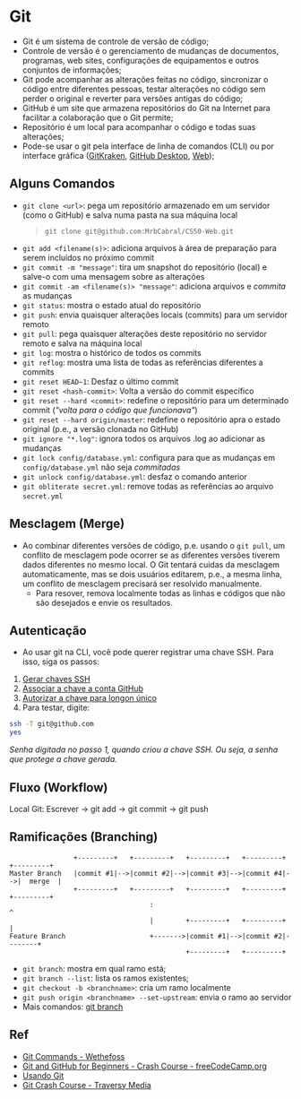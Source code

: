 # Git
- Git é um sistema de controle de versão de código;
- Controle de versão é o gerenciamento de mudanças de documentos, programas, web sites, configurações de equipamentos e outros conjuntos de informações;
- Git pode acompanhar as alterações feitas no código, sincronizar o código entre diferentes pessoas, testar alterações no código sem perder o original e reverter para versões antigas do código;
- GitHub é um site que armazena repositórios do Git na Internet para facilitar a colaboração que o Git permite;
- Repositório é um local para acompanhar o código e todas suas alterações;
- Pode-se usar o git pela interface de linha de comandos (CLI) ou por interface gráfica ([GitKraken](https://www.gitkraken.com/), [GitHub Desktop](https://desktop.github.com/), [Web](https://github.com/));

## Alguns Comandos
- `git clone <url>`: pega um repositório armazenado em um servidor (como o GitHub) e salva numa pasta na sua máquina local
    > `git clone git@github.com:MrbCabral/CS50-Web.git`
- `git add <filename(s)>`: adiciona arquivos à área de preparação para serem incluídos no próximo commit
- `git commit -m "message"`: tira um snapshot do repositório (local) e salve-o  com uma mensagem sobre as alterações
- `git commit -am <filename(s)> "message"`: adiciona arquivos e _commita_ as mudanças
- `git status`: mostra o estado atual do repositório
- `git push`: envia quaisquer alterações locais (commits) para um servidor remoto
- `git pull`: pega quaisquer alterações deste repositório no servidor remoto e salva na máquina local
- `git log`: mostra o histórico de todos os commits 
- `git reflog`: mostra uma lista de todas as referências diferentes a commits
- `git reset HEAD~1`: Desfaz o último commit
- `git reset <hash-commit>`: Volta a versão do commit específico
- `git reset --hard <commit>`: redefine o repositório para um determinado commit (_"volta para o código que funcionava"_)
- `git reset --hard origin/master`: redefine o repositório apra o estado original (p.e., a versão clonada no GitHub)
- `git ignore "*.log"`: ignora todos os arquivos .log ao adicionar as mudanças
- `git lock config/database.yml`: configura para que as mudanças em `config/database.yml` não seja _commitadas_
- `git unlock config/database.yml`: desfaz o comando anterior
- `git obliterate secret.yml`: remove todas as referências ao arquivo `secret.yml`

## Mesclagem (Merge)
- Ao combinar diferentes versões de código, p.e. usando o `git pull`, um conflito de mesclagem pode ocorrer se as diferentes versões tiverem dados diferentes no mesmo local. O Git tentará cuidas da mesclagem automaticamente, mas se dois usuários editarem, p.e., a mesma linha, um conflito de mesclagem precisará ser resolvido manualmente.
    - Para resover, remova localmente todas as linhas e códigos que não são desejados e envie os resultados.

## Autenticação
- Ao usar git na CLI, você pode querer registrar uma chave SSH. Para isso, siga os passos:
1. [Gerar chaves SSH](https://help.github.com/en/github/authenticating-to-github/generating-a-new-ssh-key-and-adding-it-to-the-ssh-agent)
2. [Associar a chave a conta GitHub](https://help.github.com/en/github/authenticating-to-github/adding-a-new-ssh-key-to-your-github-account)
3. [Autorizar a chave para longon único](https://help.github.com/en/github/authenticating-to-github/authorizing-an-ssh-key-for-use-with-saml-single-sign-on)
4. Para testar, digite:
```bash
ssh -T git@github.com
yes
```
_Senha digitada no passo 1, quando criou a chave SSH. Ou seja, a senha que protege a chave gerada._

## Fluxo (Workflow)
Local Git: Escrever -> git add -> git commit -> git push

## Ramificações (Branching)

```
                +---------+   +---------+   +---------+   +---------+   +---------+
Master Branch   |commit #1|-->|commit #2|-->|commit #3|-->|commit #4|-->|  merge  |
                +---------+   +---------+   +---------+   +---------+   +---------+
                                   :                                         ^
                                   |        +---------+   +---------+        |
Feature Branch                     +------->|commit #1|-->|commit #2|--------+
                                            +---------+   +---------+
```
- `git branch`: mostra em qual ramo está;
- `git branch --list`: lista os ramos existentes;
- `git checkout -b <branchname>`: cria um ramo localmente
- `git push origin <branchname> --set-upstream`: envia o ramo ao servidor
- Mais comandos: [git branch](https://devhints.io/git-branch)

<!-- TODO
Fork
Pull Request
-->

## Ref
- [Git Commands - Wethefoss](https://wethefoss.github.io/Git-Commands/)
- [Git and GitHub for Beginners - Crash Course - freeCodeCamp.org](https://www.youtube.com/watch?v=RGOj5yH7evk)
- [Usando Git](https://help.github.com/pt/github/using-git)
- [Git Crash Course - Traversy Media](https://www.youtube.com/watch?v=SWYqp7iY_Tc)